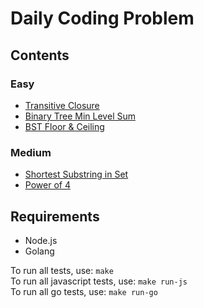# Daily Coding Problem

## Contents

### Easy

- [Transitive Closure](423)
- [Binary Tree Min Level Sum](426)
- [BST Floor & Ceiling](434)

### Medium

- [Shortest Substring in Set](437)
- [Power of 4](446)

## Requirements

- Node.js
- Golang

To run all tests, use: `make`  
To run all javascript tests, use: `make run-js`  
To run all go tests, use: `make run-go`  
